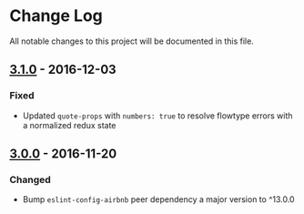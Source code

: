 # Change Log

All notable changes to this project will be documented in this file.

## [3.1.0] - 2016-12-03
### Fixed 
- Updated `quote-props` with `numbers: true` to resolve flowtype errors with a normalized redux state

[3.1.0]: https://github.com/tribou/eslint-config-tribou/compare/v3.0.0...v3.1.0


## [3.0.0] - 2016-11-20
### Changed
- Bump `eslint-config-airbnb` peer dependency a major version to ^13.0.0

[3.0.0]: https://github.com/tribou/eslint-config-tribou/compare/v2.0.0...v3.0.0
